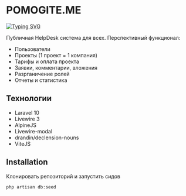 # POMOGITE.ME

[![Typing SVG](https://readme-typing-svg.herokuapp.com?font=Fira+Code&weight=700&size=22&pause=1000&color=F72E2E&width=435&lines=PET+%D0%BF%D1%80%D0%BE%D0%B5%D0%BA%D1%82+%D0%90%D0%BB%D0%B5%D0%BA%D1%81%D0%B0%D0%BD%D0%B4%D1%80%D0%B0+%D0%90%D0%B1%D0%BE%D0%BB%D0%BC%D0%B0%D1%81%D0%BE%D0%B2%D0%B0)](https://git.io/typing-svg)

Публичная HelpDesk система для всех. Перспективный функционал:
- Пользователи
- Проекты (1 проект = 1 компания)
- Тарифы и оплата проекта
- Заявки, комментарии, вложения
- Разрганичение ролей
- Отчеты и статистика

## Технологии

- Laravel 10
- Livewire 3
- AlpineJS
- Livewire-modal
- drandin/declension-nouns
- ViteJS

## Installation
Клонировать репозиторий и запустить сидов

```sh
php artisan db:seed
```
